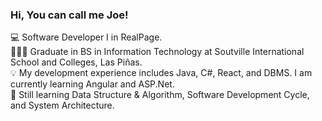 ### Hi, You can call me Joe!

<span style="text-align: right;">💻</span>   Software Developer I in RealPage.<br>
<span style="text-align: right;">👨🏽‍🎓</span>  Graduate in BS in Information Technology at Soutville International School and Colleges, Las Piñas. <br>
<span style="text-align: right;">💡</span>  My development experience includes Java, C#, React, and DBMS. I am currently learning Angular and ASP.Net.<br>
<span style="text-align: right;">🤯</span>  Still learning Data Structure & Algorithm, Software Development Cycle, and System Architecture.<br>


